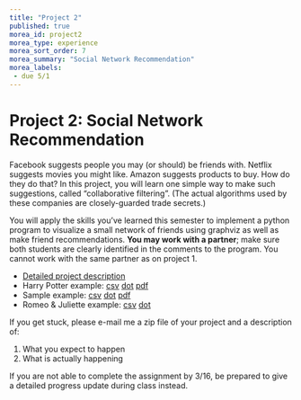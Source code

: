 ```yaml
---
title: "Project 2"
published: true
morea_id: project2
morea_type: experience
morea_sort_order: 7
morea_summary: "Social Network Recommendation"
morea_labels:
 - due 5/1
---
```


# Project 2: Social Network RecommendationFacebook suggests people you may (or should) be friends with. Netflix suggests movies you might like. Amazon suggests products to buy. How do they do that? In this project, you will learn one simple way to make such suggestions, called “collaborative filtering”. (The actual algorithms used by these companies are closely-guarded trade secrets.) You will apply the skills you’ve learned this semester to implement a python program to visualize a small network of friends using graphviz  as well as make friend recommendations. **You may work with a partner**; make sure both students are clearly identified in the comments to the program. You cannot work with the same partner as on project 1.

  * [Detailed project description](Project2.docx)
  * Harry Potter example: [csv](harry_potter.csv) [dot](harry_potter.dot) [pdf](.pdf)
  * Sample example: [csv](sample.csv) [dot](sample.dot) [pdf](sample.pdf)
  * Romeo & Juliette example: [csv](rj.csv) [dot](rj.dot)

If you get stuck, please e-mail me a zip file of your project and a description of:

  1. What you expect to happen
  1. What is actually happening
  
If you are not able to complete the assignment by 3/16, be prepared to give a detailed progress update during class instead.